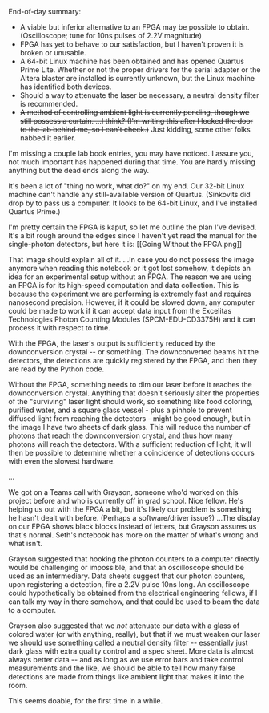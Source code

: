 
End-of-day summary:
- A viable but inferior alternative to an FPGA may be possible to obtain. (Oscilloscope; tune for 10ns pulses of 2.2V magnitude)
- FPGA has yet to behave to our satisfaction, but I haven't proven it is broken or unusable.
- A 64-bit Linux machine has been obtained and has opened Quartus Prime Lite. Whether or not the proper drivers for the serial adapter or the Altera blaster are installed is currently unknown, but the Linux machine has identified both devices.
- Should a way to attenuate the laser be necessary, a neutral density filter is recommended.
- ~~A method of controlling ambient light is currently pending, though we still possess a curtain. ...I think? (I'm writing this after I locked the door to the lab behind me, so I can't check.)~~ Just kidding, some other folks nabbed it earlier.

I'm missing a couple lab book entries, you may have noticed.
I assure you, not much important has happened during that time.
You are hardly missing anything but the dead ends along the way.

It's been a lot of "thing no work, what do?" on my end. Our 32-bit Linux machine can't handle any still-available version of Quartus. (Sinkovits did drop by to pass us a computer. It looks to be 64-bit Linux, and I've installed Quartus Prime.)

I'm pretty certain the FPGA is kaput, so let me outline the plan I've devised. It's a bit rough around the edges since I haven't yet read the manual for the single-photon detectors, but here it is:
[[Going Without the FPGA.png]]

That image should explain all of it.
...In case you do not possess the image anymore when reading this notebook or it got lost somehow, it depicts an idea for an experimental setup without an FPGA.
The reason we are using an FPGA is for its high-speed computation and data collection. This is because the experiment we are performing is extremely fast and requires nanosecond precision.
However, if it could be slowed down, any computer could be made to work if it can accept data input from the Excelitas Technologies Photon Counting Modules (SPCM-EDU-CD3375H) and it can process it with respect to time.

With the FPGA, the laser's output is sufficiently reduced by the downconversion crystal -- or something. The downconverted beams hit the detectors, the detections are quickly registered by the FPGA, and then they are read by the Python code.

Without the FPGA, something needs to dim our laser before it reaches the downconversion crystal. Anything that doesn't seriously alter the properties of the "surviving" laser light should work, so something like food coloring, purified water, and a square glass vessel - plus a pinhole to prevent diffused light from reaching the detectors - might be good enough, but in the image I have two sheets of dark glass.
This will reduce the number of photons that reach the downconversion crystal, and thus how many photons will reach the detectors.
With a sufficient reduction of light, it will then be possible to determine whether a coincidence of detections occurs with even the slowest hardware.

...

We got on a Teams call with Grayson, someone who'd worked on this project before and who is currently off in grad school. Nice fellow.
He's helping us out with the FPGA a bit, but it's likely our problem is something he hasn't dealt with before. (Perhaps a software/driver issue?)
...The display on our FPGA shows black blocks instead of letters, but Grayson assures us that's normal. Seth's notebook has more on the matter of what's wrong and what isn't.

Grayson suggested that hooking the photon counters to a computer directly would be challenging or impossible, and that an oscilloscope should be used as an intermediary. Data sheets suggest that our photon counters, upon registering a detection, fire a 2.2V pulse 10ns long. An oscilloscope could hypothetically be obtained from the electrical engineering fellows, if I can talk my way in there somehow, and that could be used to beam the data to a computer.

Grayson also suggested that we *not* attenuate our data with a glass of colored water (or with anything, really), but that if we must weaken our laser we should use something called a neutral density filter -- essentially just dark glass with extra quality control and a spec sheet. More data is almost always better data -- and as long as we use error bars and take control measurements and the like, we should be able to tell how many false detections are made from things like ambient light that makes it into the room.

This seems doable, for the first time in a while.